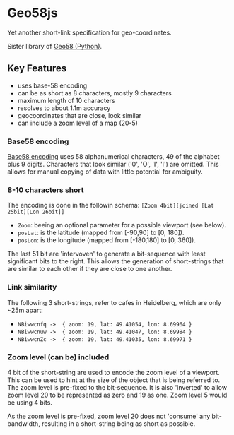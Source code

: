 # Geo58js

Yet another short-link specification for geo-coordinates.

Sister library of [Geo58 (Python)](https://github.com/flowolf/Geo58).

## Key Features

- uses base-58 encoding
- can be as short as 8 characters, mostly 9 characters
- maximum length of 10 characters
- resolves to about 1.1m accuracy
- geocoordinates that are close, look similar
- can include a zoom level of a map (20-5)

### Base58 encoding

[Base58 encoding](https://en.wikipedia.org/wiki/Base58) uses 58 alphanumerical characters, 49 of the alphabet plus 9 digits.
Characters that look similar ('0', 'O', 'I', 'l') are omitted.
This allows for manual copying of data with little potential for ambiguity.

### 8-10 characters short

The encoding is done in the followin schema:
`[Zoom 4bit][joined [Lat 25bit][Lon 26bit]]`

- `Zoom`: beeing an optional parameter for a possible viewport (see below).
- `posLat`: is the latitude (mapped from [-90,90] to [0, 180]).
- `posLon`: is the longitude (mapped from [-180,180] to [0, 360]).

The last 51 bit are 'intervoven' to generate a bit-sequence with least significant bits to the right.
This allows the generation of short-strings that are similar to each other if they are close to one another.

### Link similarity

The following 3 short-strings, refer to cafes in Heidelberg, which are only ~25m apart:

- `NBiwwcnfq ->  { zoom: 19, lat: 49.41054, lon: 8.69964 }`
- `NBiwwcnuw ->  { zoom: 19, lat: 49.41047, lon: 8.69984 }`
- `NBiwwcnZc ->  { zoom: 19, lat: 49.41035, lon: 8.69971 }`

### Zoom level (can be) included

4 bit of the short-string are used to encode the zoom level of a viewport. This can be used to
hint at the size of the object that is being referred to.
The zoom level is pre-fixed to the bit-sequence. It is also 'inverted' to allow zoom level 20
to be represented as zero and 19 as one. Zoom level 5 would be using 4 bits.

As the zoom level is pre-fixed, zoom level 20 does not 'consume' any bit-bandwidth, resulting in a
short-string being as short as possible.
